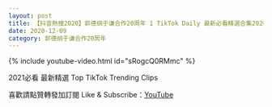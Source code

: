 ```yaml
---
layout: post
title: 【抖音熱搜2020】郭德纲于谦合作20周年 1 TikTok Daily 最新必看精選合集2020 12 09
date: 2020-12-09
category: 郭德纲于谦合作20周年
---
```


{% include youtube-video.html id="sRogcQ0RMmc" %}

2021必看 最新精選 Top TikTok Trending Clips

喜歡請點贊轉發加訂閱 Like & Subscribe：[YouTube](https://www.youtube.com/channel/UCAoR7VcanIPd04uEq_GIylA/videos)

